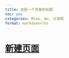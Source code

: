 ```yaml
---
title: 这是一个页面的标题
toc: yes
categories: Miao, Wu, 分类呢
format: markdown+lhs
...
```


# [新建页面](/newpage)